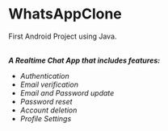 # WhatsAppClone
First Android Project using Java.<br><br>

<i><b>A Realtime Chat App that includes features:</b></i><br> 
<ul>
  <i>
<li>Authentication</li>
<li>Email verification </li>
<li>Email and Password update</li>
<li>Password reset </li>
<li>Account deletion</li>
<li>Profile Settings</li>
  </i>
</ul>
